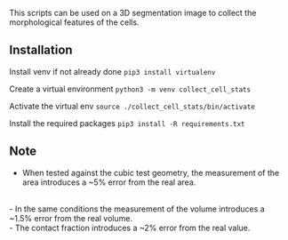 This scripts can be used on a 3D segmentation image to collect the morphological features of the cells. 

## Installation
Install venv if not already done
```pip3 install virtualenv```

Create a virtual environment
```python3 -m venv collect_cell_stats```

Activate the virtual env
```source ./collect_cell_stats/bin/activate```

Install the required packages
```pip3 install -R requirements.txt```

## Note
- When tested against the cubic test geometry, the measurement of the area introduces a ~5% error from the  real area. 
</br>
- In the same conditions the measurement of the volume introduces a ~1.5% error from the real volume.
</br>
- The contact fraction introduces a ~2% error from the real value.
